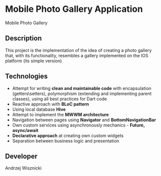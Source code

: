 # Mobile Photo Gallery Application

Mobile Photo Gallery

## Description

This project is the implementation of the idea of creating a photo gallery that, with its functionality, resembles a gallery implemented on the IOS platform (its simple version)

## Technologies
- Attempt for writing **clean and maintainable code** with encapsulation (getters\setters), polymorphism (extending and 
implementing parent classes), using all best practices for Dart code
- Reactive approach with **BLoC pattern**
- Using local database **Hive**
- Attempt to implement the **MWWM architecture**
- Navigation between pages using **Navigator** and **BottomNavigationBar**
- Own custom services using asynchronously mechanics - **Future, async/await**
- **Declarative approach** at creating own custom widgets
- Separation between business logic and presentation

## Developer

Andrzej Wisznicki
